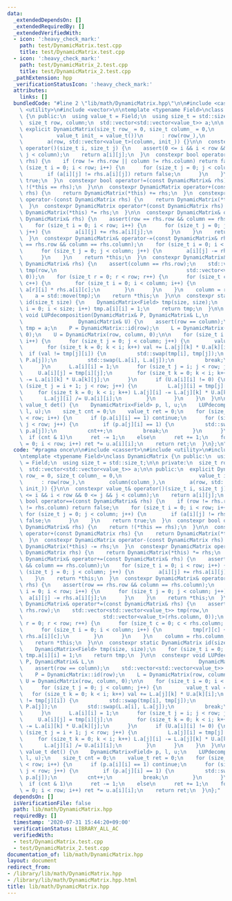 ```yaml
---
data:
  _extendedDependsOn: []
  _extendedRequiredBy: []
  _extendedVerifiedWith:
  - icon: ':heavy_check_mark:'
    path: test/DynamicMatrix.test.cpp
    title: test/DynamicMatrix.test.cpp
  - icon: ':heavy_check_mark:'
    path: test/DynamicMatrix_2.test.cpp
    title: test/DynamicMatrix_2.test.cpp
  _pathExtension: hpp
  _verificationStatusIcon: ':heavy_check_mark:'
  attributes:
    links: []
  bundledCode: "#line 2 \"lib/math/DynamicMatrix.hpp\"\n\n#include <cassert>\n#include\
    \ <utility>\n#include <vector>\n\ntemplate <typename Field>\nclass DynamicMatrix\
    \ {\n public:\n  using value_t = Field;\n  using size_t = std::size_t;\n\n private:\n\
    \  size_t row, column;\n  std::vector<std::vector<value_t>> a;\n\n public:\n \
    \ explicit DynamicMatrix(size_t row_ = 0, size_t column_ = 0,\n              \
    \           value_t init_ = value_t())\n      : row(row_),\n        column(column_),\n\
    \        a(row, std::vector<value_t>(column, init_)) {}\n\n  constexpr value_t&\
    \ operator()(size_t i, size_t j) {\n    assert(0 <= i && i < row && 0 <= j &&\
    \ j < column);\n    return a[i][j];\n  }\n  constexpr bool operator==(const DynamicMatrix&\
    \ rhs) {\n    if (row != rhs.row || column != rhs.column) return false;\n    for\
    \ (size_t i = 0; i < row; i++) {\n      for (size_t j = 0; j < column; j++) {\n\
    \        if (a[i][j] != rhs.a[i][j]) return false;\n      }\n    }\n    return\
    \ true;\n  }\n  constexpr bool operator!=(const DynamicMatrix& rhs) {\n    return\
    \ !(*this == rhs);\n  }\n\n  constexpr DynamicMatrix operator+(const DynamicMatrix\
    \ rhs) {\n    return DynamicMatrix(*this) += rhs;\n  }\n  constexpr DynamicMatrix\
    \ operator-(const DynamicMatrix rhs) {\n    return DynamicMatrix(*this) -= rhs;\n\
    \  }\n  constexpr DynamicMatrix operator*(const DynamicMatrix rhs) {\n    return\
    \ DynamicMatrix(*this) *= rhs;\n  }\n\n  constexpr DynamicMatrix& operator+=(const\
    \ DynamicMatrix& rhs) {\n    assert(row == rhs.row && column == rhs.column);\n\
    \    for (size_t i = 0; i < row; i++) {\n      for (size_t j = 0; j < column;\
    \ j++) {\n        a[i][j] += rhs.a[i][j];\n      }\n    }\n    return *this;\n\
    \  }\n  constexpr DynamicMatrix& operator-=(const DynamicMatrix& rhs) {\n    assert(row\
    \ == rhs.row && column == rhs.column);\n    for (size_t i = 0; i < row; i++) {\n\
    \      for (size_t j = 0; j < column; j++) {\n        a[i][j] -= rhs.a[i][j];\n\
    \      }\n    }\n    return *this;\n  }\n  constexpr DynamicMatrix& operator*=(const\
    \ DynamicMatrix& rhs) {\n    assert(column == rhs.row);\n    std::vector<std::vector<value_t>>\
    \ tmp(row,\n                                          std::vector<value_t>(rhs.column,\
    \ 0));\n    for (size_t r = 0; r < row; r++) {\n      for (size_t c = 0; c < rhs.column;\
    \ c++) {\n        for (size_t i = 0; i < column; i++) {\n          tmp[r][c] +=\
    \ a[r][i] * rhs.a[i][c];\n        }\n      }\n    }\n    column = rhs.column;\n\
    \    a = std::move(tmp);\n    return *this;\n  }\n\n  constexpr static DynamicMatrix\
    \ id(size_t size) {\n    DynamicMatrix<Field> tmp(size, size);\n    for (size_t\
    \ i = 0; i < size; i++) tmp.a[i][i] = 1;\n    return tmp;\n  }\n\n  constexpr\
    \ void LUPdecomposition(DynamicMatrix& P, DynamicMatrix& L,\n                \
    \                  DynamicMatrix& U) {\n    assert(row == column);\n    std::vector<std::vector<value_t>>\
    \ tmp = a;\n    P = DynamicMatrix::id(row);\n    L = DynamicMatrix(row, column,\
    \ 0);\n    U = DynamicMatrix(row, column, 0);\n\n    for (size_t i = 0; i < row;\
    \ i++) {\n      for (size_t j = 0; j < column; j++) {\n        value_t val = 0;\n\
    \        for (size_t k = 0; k < i; k++) val += L.a[j][k] * U.a[k][i];\n      \
    \  if (val != tmp[j][i]) {\n          std::swap(tmp[i], tmp[j]);\n          std::swap(P.a[i],\
    \ P.a[j]);\n          std::swap(L.a[i], L.a[j]);\n          break;\n        }\n\
    \      }\n      L.a[i][i] = 1;\n      for (size_t j = i; j < row; j++) {\n   \
    \     U.a[i][j] = tmp[i][j];\n        for (size_t k = 0; k < i; k++) U.a[i][j]\
    \ -= L.a[i][k] * U.a[k][j];\n      }\n      if (U.a[i][i] != 0) {\n        for\
    \ (size_t j = i + 1; j < row; j++) {\n          L.a[j][i] = tmp[j][i];\n     \
    \     for (size_t k = 0; k < i; k++) L.a[j][i] -= L.a[j][k] * U.a[k][i];\n   \
    \       L.a[j][i] /= U.a[i][i];\n        }\n      }\n    }\n  }\n\n  constexpr\
    \ value_t det() {\n    DynamicMatrix<Field> p, l, u;\n    LUPdecomposition(p,\
    \ l, u);\n    size_t cnt = 0;\n    value_t ret = 0;\n    for (size_t i = 0; i\
    \ < row; i++) {\n      if (p.a[i][i] == 1) continue;\n      for (size_t j = 1;\
    \ j < row; j++) {\n        if (p.a[j][i] == 1) {\n          std::swap(p.a[i],\
    \ p.a[j]);\n          cnt++;\n          break;\n        }\n      }\n    }\n  \
    \  if (cnt & 1)\n      ret -= 1;\n    else\n      ret += 1;\n    for (size_t i\
    \ = 0; i < row; i++) ret *= u.a[i][i];\n    return ret;\n  }\n};\n"
  code: "#pragma once\n\n#include <cassert>\n#include <utility>\n#include <vector>\n\
    \ntemplate <typename Field>\nclass DynamicMatrix {\n public:\n  using value_t\
    \ = Field;\n  using size_t = std::size_t;\n\n private:\n  size_t row, column;\n\
    \  std::vector<std::vector<value_t>> a;\n\n public:\n  explicit DynamicMatrix(size_t\
    \ row_ = 0, size_t column_ = 0,\n                         value_t init_ = value_t())\n\
    \      : row(row_),\n        column(column_),\n        a(row, std::vector<value_t>(column,\
    \ init_)) {}\n\n  constexpr value_t& operator()(size_t i, size_t j) {\n    assert(0\
    \ <= i && i < row && 0 <= j && j < column);\n    return a[i][j];\n  }\n  constexpr\
    \ bool operator==(const DynamicMatrix& rhs) {\n    if (row != rhs.row || column\
    \ != rhs.column) return false;\n    for (size_t i = 0; i < row; i++) {\n     \
    \ for (size_t j = 0; j < column; j++) {\n        if (a[i][j] != rhs.a[i][j]) return\
    \ false;\n      }\n    }\n    return true;\n  }\n  constexpr bool operator!=(const\
    \ DynamicMatrix& rhs) {\n    return !(*this == rhs);\n  }\n\n  constexpr DynamicMatrix\
    \ operator+(const DynamicMatrix rhs) {\n    return DynamicMatrix(*this) += rhs;\n\
    \  }\n  constexpr DynamicMatrix operator-(const DynamicMatrix rhs) {\n    return\
    \ DynamicMatrix(*this) -= rhs;\n  }\n  constexpr DynamicMatrix operator*(const\
    \ DynamicMatrix rhs) {\n    return DynamicMatrix(*this) *= rhs;\n  }\n\n  constexpr\
    \ DynamicMatrix& operator+=(const DynamicMatrix& rhs) {\n    assert(row == rhs.row\
    \ && column == rhs.column);\n    for (size_t i = 0; i < row; i++) {\n      for\
    \ (size_t j = 0; j < column; j++) {\n        a[i][j] += rhs.a[i][j];\n      }\n\
    \    }\n    return *this;\n  }\n  constexpr DynamicMatrix& operator-=(const DynamicMatrix&\
    \ rhs) {\n    assert(row == rhs.row && column == rhs.column);\n    for (size_t\
    \ i = 0; i < row; i++) {\n      for (size_t j = 0; j < column; j++) {\n      \
    \  a[i][j] -= rhs.a[i][j];\n      }\n    }\n    return *this;\n  }\n  constexpr\
    \ DynamicMatrix& operator*=(const DynamicMatrix& rhs) {\n    assert(column ==\
    \ rhs.row);\n    std::vector<std::vector<value_t>> tmp(row,\n                \
    \                          std::vector<value_t>(rhs.column, 0));\n    for (size_t\
    \ r = 0; r < row; r++) {\n      for (size_t c = 0; c < rhs.column; c++) {\n  \
    \      for (size_t i = 0; i < column; i++) {\n          tmp[r][c] += a[r][i] *\
    \ rhs.a[i][c];\n        }\n      }\n    }\n    column = rhs.column;\n    a = std::move(tmp);\n\
    \    return *this;\n  }\n\n  constexpr static DynamicMatrix id(size_t size) {\n\
    \    DynamicMatrix<Field> tmp(size, size);\n    for (size_t i = 0; i < size; i++)\
    \ tmp.a[i][i] = 1;\n    return tmp;\n  }\n\n  constexpr void LUPdecomposition(DynamicMatrix&\
    \ P, DynamicMatrix& L,\n                                  DynamicMatrix& U) {\n\
    \    assert(row == column);\n    std::vector<std::vector<value_t>> tmp = a;\n\
    \    P = DynamicMatrix::id(row);\n    L = DynamicMatrix(row, column, 0);\n   \
    \ U = DynamicMatrix(row, column, 0);\n\n    for (size_t i = 0; i < row; i++) {\n\
    \      for (size_t j = 0; j < column; j++) {\n        value_t val = 0;\n     \
    \   for (size_t k = 0; k < i; k++) val += L.a[j][k] * U.a[k][i];\n        if (val\
    \ != tmp[j][i]) {\n          std::swap(tmp[i], tmp[j]);\n          std::swap(P.a[i],\
    \ P.a[j]);\n          std::swap(L.a[i], L.a[j]);\n          break;\n        }\n\
    \      }\n      L.a[i][i] = 1;\n      for (size_t j = i; j < row; j++) {\n   \
    \     U.a[i][j] = tmp[i][j];\n        for (size_t k = 0; k < i; k++) U.a[i][j]\
    \ -= L.a[i][k] * U.a[k][j];\n      }\n      if (U.a[i][i] != 0) {\n        for\
    \ (size_t j = i + 1; j < row; j++) {\n          L.a[j][i] = tmp[j][i];\n     \
    \     for (size_t k = 0; k < i; k++) L.a[j][i] -= L.a[j][k] * U.a[k][i];\n   \
    \       L.a[j][i] /= U.a[i][i];\n        }\n      }\n    }\n  }\n\n  constexpr\
    \ value_t det() {\n    DynamicMatrix<Field> p, l, u;\n    LUPdecomposition(p,\
    \ l, u);\n    size_t cnt = 0;\n    value_t ret = 0;\n    for (size_t i = 0; i\
    \ < row; i++) {\n      if (p.a[i][i] == 1) continue;\n      for (size_t j = 1;\
    \ j < row; j++) {\n        if (p.a[j][i] == 1) {\n          std::swap(p.a[i],\
    \ p.a[j]);\n          cnt++;\n          break;\n        }\n      }\n    }\n  \
    \  if (cnt & 1)\n      ret -= 1;\n    else\n      ret += 1;\n    for (size_t i\
    \ = 0; i < row; i++) ret *= u.a[i][i];\n    return ret;\n  }\n};"
  dependsOn: []
  isVerificationFile: false
  path: lib/math/DynamicMatrix.hpp
  requiredBy: []
  timestamp: '2020-07-31 15:44:20+09:00'
  verificationStatus: LIBRARY_ALL_AC
  verifiedWith:
  - test/DynamicMatrix.test.cpp
  - test/DynamicMatrix_2.test.cpp
documentation_of: lib/math/DynamicMatrix.hpp
layout: document
redirect_from:
- /library/lib/math/DynamicMatrix.hpp
- /library/lib/math/DynamicMatrix.hpp.html
title: lib/math/DynamicMatrix.hpp
---
```


